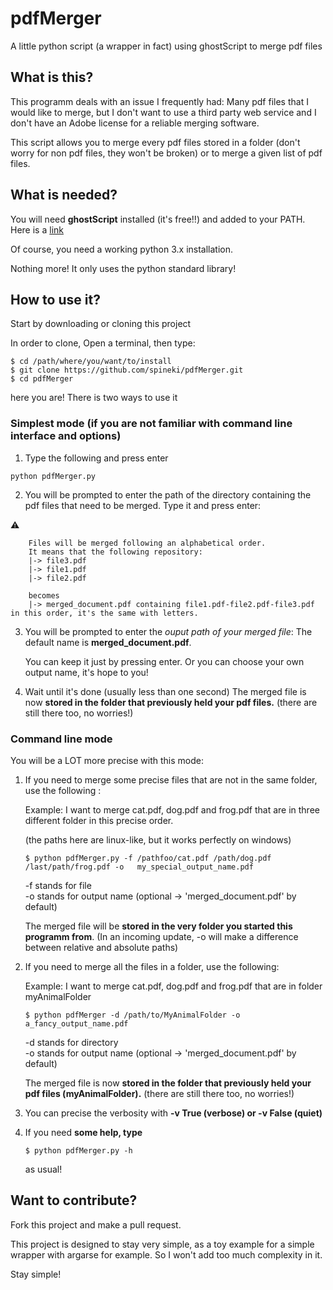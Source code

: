 # pdfMerger
A little python script (a wrapper in fact) using ghostScript to merge pdf files

## What is this?
This programm deals with an issue I frequently had:
Many pdf files that I would like to merge, but I don't want to use a third party web service and I don't have an Adobe license
for a reliable merging software.

This script allows you to merge every pdf files stored in a folder (don't worry for non pdf files, they won't be broken) or to merge a given
list of pdf files.

## What is needed?

You will need __ghostScript__ installed (it's free!!) and added to your PATH.
Here is a [link](https://www.ghostscript.com/download/gsdnld.html)

Of course, you need a working python 3.x installation.

Nothing more! It only uses the python standard library!

## How to use it?

Start by downloading or cloning this project

In order to clone, 
Open a terminal, then type:
```
$ cd /path/where/you/want/to/install
$ git clone https://github.com/spineki/pdfMerger.git
$ cd pdfMerger
```

here you are! There is two ways to use it

### Simplest mode (if you are not familiar with command line interface and options)

1) Type the following and press enter 
```
python pdfMerger.py
```

2) You will be prompted to enter the path of the directory containing the pdf files that need to be merged. Type it and press enter:

:warning:
```
    Files will be merged following an alphabetical order.
    It means that the following repository:
    |-> file3.pdf
    |-> file1.pdf
    |-> file2.pdf

    becomes
    |-> merged_document.pdf containing file1.pdf-file2.pdf-file3.pdf in this order, it's the same with letters.
```

3) You will be prompted to enter the _ouput path of your merged file_:
 The default name is __merged_document.pdf__.
 
    You can keep it just by pressing enter. Or you can choose your own output name, it's hope to you!

4) Wait until it's done (usually less than one second)
    The merged file is now __stored in the folder that previously held your pdf files.__ (there are still there too, no worries!)

### Command line mode

You will be a LOT more precise with this mode:

1) If you need to merge some precise files that are not in the same folder, use the following :

    Example: I want to merge cat.pdf, dog.pdf and frog.pdf that are in three different folder in this precise order.

    (the paths here are linux-like, but it works perfectly on windows)

    ```
    $ python pdfMerger.py -f /pathfoo/cat.pdf /path/dog.pdf /last/path/frog.pdf -o   my_special_output_name.pdf
    ```
    -f stands for file  
    -o stands for output name (optional -> 'merged_document.pdf' by default)

    The merged file will be __stored in the very folder you started this programm from__. (In an incoming update, -o will make a difference between relative and absolute paths)


2) If you need to merge all the files in a folder, use the following:
    
    Example: I want to merge cat.pdf, dog.pdf and frog.pdf that are in folder myAnimalFolder

    ```
    $ python pdfMerger -d /path/to/MyAnimalFolder -o a_fancy_output_name.pdf
    ```
    -d stands for directory  
    -o stands for output name (optional -> 'merged_document.pdf' by default)

    The merged file is now __stored in the folder that previously held your pdf files (myAnimalFolder).__ (there are still there too, no worries!)
3) You can precise the verbosity with __-v True (verbose) or -v False (quiet)__

4) If you need __some help, type__ 
    ```
    $ python pdfMerger.py -h  
    ```
    as usual!

## Want to contribute?

Fork this project and make a pull request.

This project is designed to stay very simple, as a toy example for a simple wrapper with argarse for example. So I won't add too much complexity in it. 

Stay simple!
